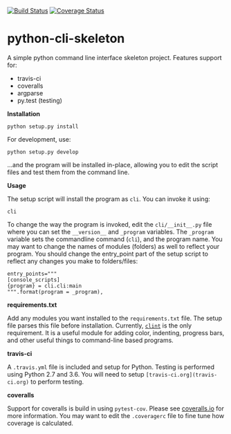 [![Build Status](https://travis-ci.org/danielecook/python-cli-skeleton.svg?branch=master)](https://travis-ci.org/danielecook/python-cli-skeleton) [![Coverage Status](https://coveralls.io/repos/github/danielecook/python-cli-skeleton/badge.svg?branch=master)](https://coveralls.io/github/danielecook/python-cli-skeleton?branch=master)

# python-cli-skeleton

A simple python command line interface skeleton project. Features support for:

* travis-ci
* coveralls
* argparse
* py.test (testing)

__Installation__

```
python setup.py install 
```

For development, use:

```
python setup.py develop
```

...and the program will be installed in-place, allowing you to edit the script files and test them from the command line.

__Usage__

The setup script will install the program as `cli`. You can invoke it using:

```
cli
```

To change the way the program is invoked, edit the `cli/__init__.py` file where you can set the `__version__` and `_program` variables. The `_program` variable sets the commandline command (`cli`), and the program name. You may want to change the names of modules (folders) as well to reflect your program. You should change the entry_point part of the setup script to reflect any changes you make to folders/files:

```
entry_points="""
[console_scripts]
{program} = cli.cli:main
""".format(program = _program),
```

__requirements.txt__

Add any modules you want installed to the `requirements.txt` file. The setup file parses this file before installation. Currently, [`clint`](https://github.com/kennethreitz/clint) is the only requirement. It is a useful module for adding color, indenting, progress bars, and other useful things to command-line based programs.

__travis-ci__

A `.travis.yml` file is included and setup for Python. Testing is performed using Python 2.7 and 3.6. You will need to setup `[travis-ci.org](travis-ci.org)` to perform testing.

__coveralls__

Support for coveralls is build in using `pytest-cov`. Please see [coveralls.io](https://coveralls.io/) for more information. You may want to edit the `.coveragerc` file to fine tune how coverage is calculated.
